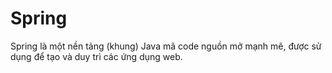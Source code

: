 # Spring
Spring là một nền tảng (khung) Java mã code nguồn mở mạnh mẽ, được sử dụng để tạo và duy trì các ứng dụng web.